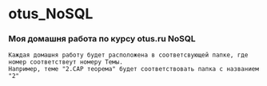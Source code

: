 # otus_NoSQL


### Моя домашня работа по курсу otus.ru NoSQL

    Каждая домашня работу будет расположена в соответсвующей папке, где номер соответствеут номеру Темы.
    Например, теме "2.CAP теорема" будет соответствовать папка с названием "2"